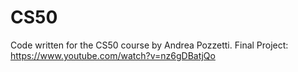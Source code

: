 # CS50
Code written for the CS50 course by Andrea Pozzetti. Final Project: https://www.youtube.com/watch?v=nz6gDBatjQo
